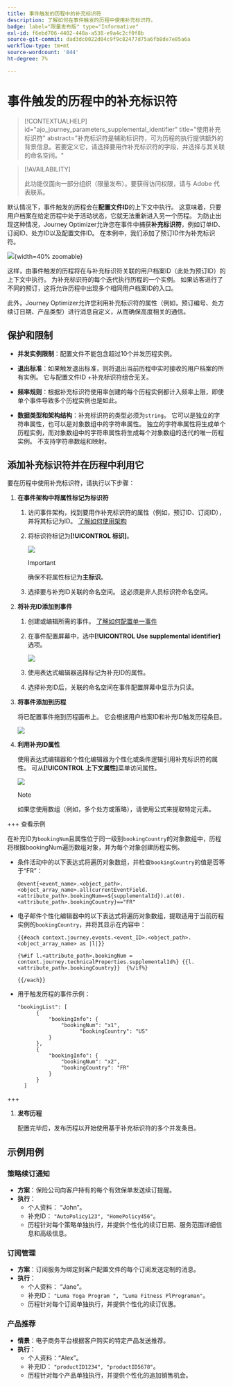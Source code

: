 ```yaml
---
title: 事件触发的历程中的补充标识符
description: 了解如何在事件触发的历程中使用补充标识符。
badge: label="限量发布版" type="Informative"
exl-id: f6ebd706-4402-448a-a538-e9a4c2cf0f8b
source-git-commit: dad3dc0022d04c9f9c82477d75a6fb8de7e85a6a
workflow-type: tm+mt
source-wordcount: '844'
ht-degree: 7%

---
```


# 事件触发的历程中的补充标识符

>[!CONTEXTUALHELP]
>id="ajo_journey_parameters_supplemental_identifier"
>title="使用补充标识符"
>abstract="补充标识符是辅助标识符，可为历程的执行提供额外的背景信息。若要定义它，请选择要用作补充标识符的字段，并选择与其关联的命名空间。"

>[!AVAILABILITY]
>
>此功能仅面向一部分组织（限量发布）。要获得访问权限，请与 Adobe 代表联系。

默认情况下，事件触发的历程会在&#x200B;**配置文件ID**&#x200B;的上下文中执行。 这意味着，只要用户档案在给定历程中处于活动状态，它就无法重新进入另一个历程。 为防止出现这种情况，Journey Optimizer允许您在事件中捕获&#x200B;**补充标识符**，例如订单ID、订阅ID、处方ID以及配置文件ID。
在本例中，我们添加了预订ID作为补充标识符。

![](assets/event-supplemental-id.png){width=40% zoomable}

这样，由事件触发的历程将在与补充标识符关联的用户档案ID（此处为预订ID）的上下文中执行。 为补充标识符的每个迭代执行历程的一个实例。 如果访客进行了不同的预订，这将允许历程中出现多个相同用户档案ID的入口。

此外，Journey Optimizer允许您利用补充标识符的属性（例如，预订编号、处方续订日期、产品类型）进行消息自定义，从而确保高度相关的通信。<!--Example: A healthcare provider can send renewal reminders for each prescription in a patient's profile.-->

## 保护和限制

* **并发实例限制**：配置文件不能包含超过10个并发历程实例。

<!--* **Array depth**: Supplemental identifier objects can have a maximum depth of 3 levels (2 levels of nesting).

    +++Example

    ```
    [
    (level 1) "Atorvastatin" : {
    "description" : "used to lower cholesterol",
    "renewal_date" : "11/20/25",
    "dosage" : "10mg"
    (level 2) "ingredients" : [
    (level 3) "Atorvastatin calcium",
    "lactose monohydrate",
    "microcrystalline cellulose",
    "other" ]
    }
    ]
    ```

    +++
-->
* **退出标准**：如果触发退出标准，则将退出当前历程中实时接收的用户档案的所有实例。 它与配置文件ID +补充标识符组合无关。

* **频率规则**：根据补充标识符使用率创建的每个历程实例都计入频率上限，即使单个事件导致多个历程实例也是如此。

* **数据类型和架构结构**：补充标识符的类型必须为`string`。 它可以是独立的字符串属性，也可以是对象数组中的字符串属性。 独立的字符串属性将生成单个历程实例，而对象数组中的字符串属性将生成每个对象数组的迭代的唯一历程实例。 不支持字符串数组和映射。

## 添加补充标识符并在历程中利用它

要在历程中使用补充标识符，请执行以下步骤：

1. **在事件架构中将属性标记为标识符**

   1. 访问事件架构，找到要用作补充标识符的属性（例如，预订ID、订阅ID），并将其标记为ID。 [了解如何使用架构](../data/get-started-schemas.md)

   1. 将标识符标记为&#x200B;**[!UICONTROL 标识]**。

      ![](assets/supplemental-ID-schema.png)

      >[!IMPORTANT]
      >
      >确保不将属性标记为&#x200B;**主标识**。

   1. 选择要与补充ID关联的命名空间。 这必须是非人员标识符命名空间。

1. **将补充ID添加到事件**

   1. 创建或编辑所需的事件。 [了解如何配置单一事件](../event/about-creating.md)

   1. 在事件配置屏幕中，选中&#x200B;**[!UICONTROL Use supplemental identifier]**&#x200B;选项。

      ![](assets/supplemental-ID-event.png)

   1. 使用表达式编辑器选择标记为补充ID的属性。

   1. 选择补充ID后，关联的命名空间在事件配置屏幕中显示为只读。

1. **将事件添加到历程**

   将已配置事件拖到历程画布上。 它会根据用户档案ID和补充ID触发历程条目。

   ![](assets/supplemental-ID-journey.png)

1. **利用补充ID属性**

   使用表达式编辑器和个性化编辑器为个性化或条件逻辑引用补充标识符的属性。 可从&#x200B;**[!UICONTROL 上下文属性]**&#x200B;菜单访问属性。

   ![](assets/supplemental-ID-perso.png)

   >[!NOTE]
   >
   >如果您使用数组（例如，多个处方或策略），请使用公式来提取特定元素。

+++ 查看示例

   在补充ID为`bookingNum`且属性位于同一级别`bookingCountry`的对象数组中，历程将根据bookingNum遍历数组对象，并为每个对象创建历程实例。

   * 条件活动中的以下表达式将遍历对象数组，并检查`bookingCountry`的值是否等于“FR”：

     ```
     @event{<event_name>.<object_path>.<object_array_name>.all(currentEventField.<attribute_path>.bookingNum==${supplementalId}).at(0).<attribute_path>.bookingCountry}=="FR"
     ```

   * 电子邮件个性化编辑器中的以下表达式将遍历对象数组，提取适用于当前历程实例的`bookingCountry`，并将其显示在内容中：

     ```
     {{#each context.journey.events.<event_ID>.<object_path>.<object_array_name> as |l|}} 
     
     {%#if l.<attribute_path>.bookingNum = context.journey.technicalProperties.supplementalId%} {{l.<attribute_path>.bookingCountry}}  {%/if%}
     
     {{/each}}
     ```

   * 用于触发历程的事件示例：

     ```
     "bookingList": [
           {
               "bookingInfo": {
                   "bookingNum": "x1",
                         "bookingCountry": "US"
               }
           },
           {
               "bookingInfo": {
                   "bookingNum": "x2",
                   "bookingCountry": "FR"
               }
           }
       ]
     ```

+++

1. **发布历程**

   配置完毕后，发布历程以开始使用基于补充标识符的多个并发条目。

## 示例用例

### **策略续订通知**

* **方案**：保险公司向客户持有的每个有效保单发送续订提醒。
* **执行**：
   * 个人资料： “John”。
   * 补充ID： `"AutoPolicy123", "HomePolicy456"`。
   * 历程针对每个策略单独执行，并提供个性化的续订日期、服务范围详细信息和高级信息。

### **订阅管理**

* **方案**：订阅服务为绑定到客户配置文件的每个订阅发送定制的消息。
* **执行**：
   * 个人资料： “Jane”。
   * 补充ID： `"Luma Yoga Program ", "Luma Fitness PlPrograman"`。
   * 历程针对每个订阅单独执行，并提供个性化的续订优惠。

### **产品推荐**

* **情景**：电子商务平台根据客户购买的特定产品发送推荐。
* **执行**：
   * 个人资料：“Alex”。
   * 补充ID： `"productID1234", "productID5678"`。
   * 历程针对每个产品单独执行，并提供个性化的追加销售机会。
